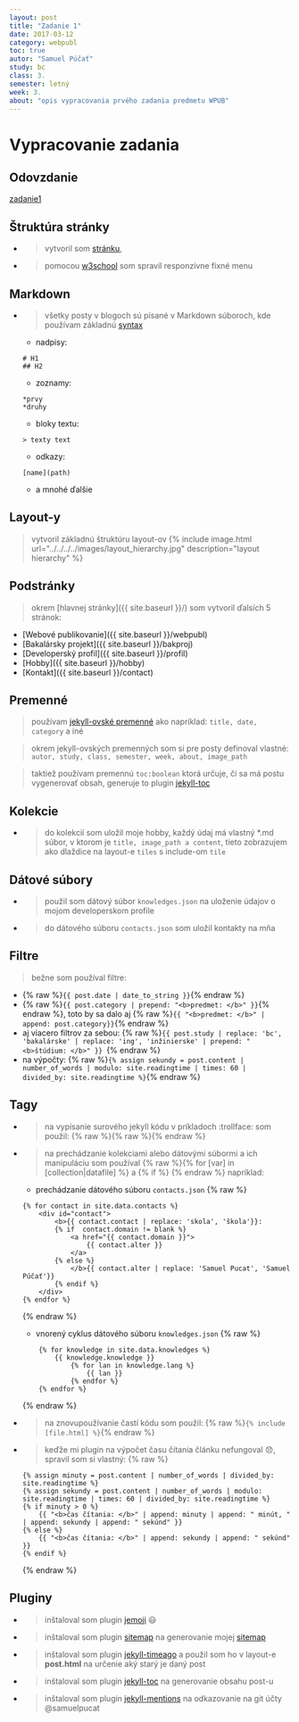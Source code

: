 ```yaml
---
layout: post
title: "Zadanie 1"
date: 2017-03-12
category: webpubl
toc: true
autor: "Samuel Púčať"
study: bc
class: 3.
semester: letný
week: 3.
about: "opis vypracovania prvého zadania predmetu WPUB"
---
```

# Vypracovanie zadania
## Odovzdanie
[zadanie1](../../../Z1-xpucat.zip)

## Štruktúra stránky
* >vytvoril som [stránku](https://samuelpucat.github.io/),
* >pomocou [w3school](https://www.w3schools.com/) som spravil responzívne fixné menu

## Markdown
* >všetky posty v blogoch sú písané v Markdown súboroch, kde používam základnú [syntax](http://www.markdowntutorial.com/)
	* nadpisy:
	```text
	# H1
	## H2
	```
	* zoznamy:
	```text
	*prvy
	*druhy
	```
	* bloky textu:
	```text
	> texty text
	```
	* odkazy:
	```text
	[name](path)
	```
	* a mnohé ďalšie

## Layout-y
>vytvoril základnú štruktúru layout-ov
{% include image.html url="../../../../images/layout_hierarchy.jpg" description="layout hierarchy" %}

## Podstránky
> okrem [hlavnej stránky]({{ site.baseurl }}/) som vytvoril ďalsích 5 stránok:
* [Webové publikovanie]({{ site.baseurl }}/webpubl)
* [Bakalársky projekt]({{ site.baseurl }}/bakproj)
* [Developerský profil]({{ site.baseurl }}/profil)
* [Hobby]({{ site.baseurl }}/hobby)
* [Kontakt]({{ site.baseurl }}/contact)

## Premenné
> používam [jekyll-ovské premenné](https://jekyllrb.com/docs/variables/) ako napríklad:
```title, date, category``` a iné

> okrem jekyll-ovských premenných som si pre posty definoval vlastné:
```autor, study, class, semester, week, about, image_path```

> taktiež používam premennú ```toc:boolean``` ktorá určuje, či sa má postu vygenerovať obsah, generuje to plugin [jekyll-toc](https://github.com/toshimaru/jekyll-toc)

## Kolekcie
* >do kolekcií som uložil moje hobby, každý údaj má vlastný *.md súbor, v ktorom je ```title, image_path a content```, tieto zobrazujem ako dlaždice na layout-e ```tiles``` s include-om ```tile```

## Dátové súbory
* >použil som dátový súbor ```knowledges.json``` na uloženie údajov o mojom developerskom profile
* >do dátového súboru ```contacts.json``` som uložil kontakty na mňa

## Filtre
> bežne som používal filtre:
* {% raw %}```{{ post.date | date_to_string }}```{% endraw %}
* {% raw %}```{{ post.category | prepend: "<b>predmet: </b>" }}```{% endraw %}, toto by sa dalo aj {% raw %}```{{ "<b>predmet: </b>" | append: post.category}}```{% endraw %}
* aj viacero filtrov za sebou: {% raw %}```{{ post.study | replace: 'bc', 'bakalárske' | replace: 'ing', 'inžinierske' | prepend: "<b>štúdium: </b>" }} ```{% endraw %}
* na výpočty: {% raw %}```{% assign sekundy = post.content | number_of_words | modulo: site.readingtime | times: 60 | divided_by: site.readingtime %}```{% endraw %}

## Tagy
* >na vypísanie surového jekyll kódu v príkladoch :trollface: som použil: {% raw %}{% raw %}{% endraw %}
* >na prechádzanie kolekciami alebo dátovými súbormi a ich manipuláciu som používal {% raw %}{% for [var] in [collection\|datafile] %} a {% if %} {% endraw %} napríklad:
	* prechádzanie dátového súboru ```contacts.json```
	{% raw %}
	```text
	{% for contact in site.data.contacts %}
		<div id="contact">
			<b>{{ contact.contact | replace: 'skola', 'škola'}}: 
			{% if  contact.domain != blank %} 
				<a href="{{ contact.domain }}">
					{{ contact.alter }}
				</a>
			{% else %}
				</b>{{ contact.alter | replace: 'Samuel Pucat', 'Samuel Púčať'}}
			{% endif %}
		</div>
	{% endfor %}
	```
	{% endraw %}

	* vnorený cyklus dátového súboru ```knowledges.json```
	{% raw %}
	```text
		{% for knowledge in site.data.knowledges %}
			{{ knowledge.knowledge }}
				{% for lan in knowledge.lang %}
					{{ lan }}
				{% endfor %}
		{% endfor %}
	```
	{% endraw %}

* >na znovupoužívanie častí kódu som použil: {% raw %}```{% include [file.html] %}```{% endraw %}
* >keďže mi plugin na výpočet času čítania článku nefungoval :disappointed:, spravil som si vlastný:
	{% raw %}
	```text
    {% assign minuty = post.content | number_of_words | divided_by: site.readingtime %}
    {% assign sekundy = post.content | number_of_words | modulo: site.readingtime | times: 60 | divided_by: site.readingtime %}
    {% if minuty > 0 %}
        {{ "<b>čas čítania: </b>" | append: minuty | append: " minút, " | append: sekundy | append: " sekúnd" }}
    {% else %}
        {{ "<b>čas čítania: </b>" | append: sekundy | append: " sekúnd" }}
    {% endif %}
	```
	{% endraw %}

## Pluginy
* >inštaloval som plugin [jemoji](https://github.com/jekyll/jemoji) :smiley:
* >inštaloval som plugin [sitemap](https://github.com/jekyll/jekyll-sitemap) na generovanie mojej [sitemap](../../../../sitemap.xml)
* >inštaloval som plugin [jekyll-timeago](https://github.com/markets/jekyll-timeago) a použil som ho v layout-e __post.html__ na určenie aký starý je daný post
* >inštaloval som plugin [jekyll-toc](https://github.com/toshimaru/jekyll-toc) na generovanie obsahu post-u
* >inštaloval som plugin [jekyll-mentions](https://github.com/jekyll/jekyll-mentions) na odkazovanie na git účty @samuelpucat
